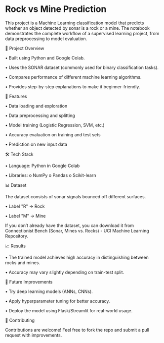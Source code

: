 # Rock vs Mine Prediction
This project is a Machine Learning classification model that predicts whether an object detected by sonar is a rock or a mine. The notebook demonstrates the complete workflow of a supervised learning project, from data preprocessing to model evaluation.


📌 Project Overview

•	Built using Python and Google Colab.

•	Uses the SONAR dataset (commonly used for binary classification tasks).

•	Compares performance of different machine learning algorithms.

•	Provides step-by-step explanations to make it beginner-friendly.


🚀 Features

•	Data loading and exploration

•	Data preprocessing and splitting

•	Model training (Logistic Regression, SVM, etc.)

•	Accuracy evaluation on training and test sets

•	Prediction on new input data


🛠️ Tech Stack

•	Language: Python in Google Colab

•	Libraries:
    o	NumPy
    o	Pandas
    o	Scikit-learn


📊 Dataset


The dataset consists of sonar signals bounced off different surfaces.

•	Label "R" → Rock

•	Label "M" → Mine

If you don’t already have the dataset, you can download it from Connectionist Bench (Sonar, Mines vs. Rocks) - UCI Machine Learning Repository.


📈 Results

•	The trained model achieves high accuracy in distinguishing between rocks and mines.

•	Accuracy may vary slightly depending on train-test split.


🔮 Future Improvements

•	Try deep learning models (ANNs, CNNs).

•	Apply hyperparameter tuning for better accuracy.

•	Deploy the model using Flask/Streamlit for real-world usage.


🤝 Contributing

Contributions are welcome! Feel free to fork the repo and submit a pull request with improvements.
